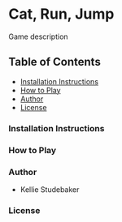 # Cat, Run, Jump
Game description

## Table of Contents
- [Installation Instructions](#installation-instructions)
- [How to Play](#how-to-play)
- [Author](#author)
- [License](#license)

### Installation Instructions

### How to Play

### Author
- Kellie Studebaker

### License
